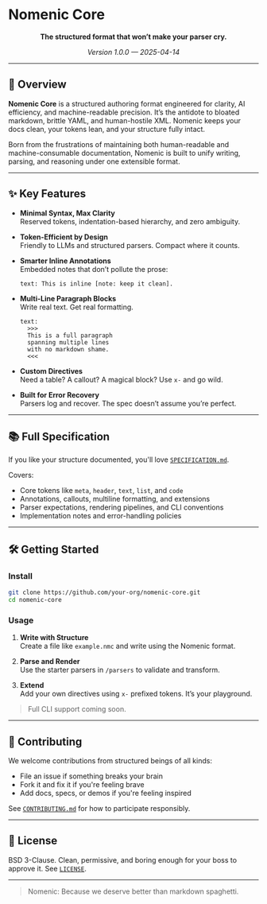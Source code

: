 # Nomenic Core
<p align="center"><strong>The structured format that won’t make your parser cry.</strong></p>

<p align="center">
  <em>Version 1.0.0 — 2025-04-14</em>
</p>

---

## 🚀 Overview

**Nomenic Core** is a structured authoring format engineered for clarity, AI efficiency, and machine-readable precision. It’s the antidote to bloated markdown, brittle YAML, and human-hostile XML. Nomenic keeps your docs clean, your tokens lean, and your structure fully intact.

Born from the frustrations of maintaining both human-readable and machine-consumable documentation, Nomenic is built to unify writing, parsing, and reasoning under one extensible format.

---

## ✨ Key Features

- **Minimal Syntax, Max Clarity**  
  Reserved tokens, indentation-based hierarchy, and zero ambiguity.

- **Token-Efficient by Design**  
  Friendly to LLMs and structured parsers. Compact where it counts.

- **Smarter Inline Annotations**  
  Embedded notes that don’t pollute the prose:

  ```nmc
  text: This is inline [note: keep it clean].
  ```

- **Multi-Line Paragraph Blocks**  
  Write real text. Get real formatting.

  ```nmc
  text:
    >>>
    This is a full paragraph
    spanning multiple lines
    with no markdown shame.
    <<<
  ```

- **Custom Directives**  
  Need a table? A callout? A magical block? Use `x-` and go wild.

- **Built for Error Recovery**  
  Parsers log and recover. The spec doesn’t assume you’re perfect.

---

## 📚 Full Specification

If you like your structure documented, you'll love [`SPECIFICATION.md`](SPECIFICATION.md).

Covers:
- Core tokens like `meta`, `header`, `text`, `list`, and `code`
- Annotations, callouts, multiline formatting, and extensions
- Parser expectations, rendering pipelines, and CLI conventions
- Implementation notes and error-handling policies

---

## 🛠️ Getting Started

### Install

```bash
git clone https://github.com/your-org/nomenic-core.git
cd nomenic-core
```

### Usage

1. **Write with Structure**  
   Create a file like `example.nmc` and write using the Nomenic format.

2. **Parse and Render**  
   Use the starter parsers in `/parsers` to validate and transform.

3. **Extend**  
   Add your own directives using `x-` prefixed tokens. It’s your playground.

> Full CLI support coming soon.

---

## 🤝 Contributing

We welcome contributions from structured beings of all kinds:
- File an issue if something breaks your brain
- Fork it and fix it if you're feeling brave
- Add docs, specs, or demos if you're feeling inspired

See [`CONTRIBUTING.md`](CONTRIBUTING.md) for how to participate responsibly.

---

## 📄 License

BSD 3-Clause. Clean, permissive, and boring enough for your boss to approve it. See [`LICENSE`](LICENSE).

---

> Nomenic: Because we deserve better than markdown spaghetti.
